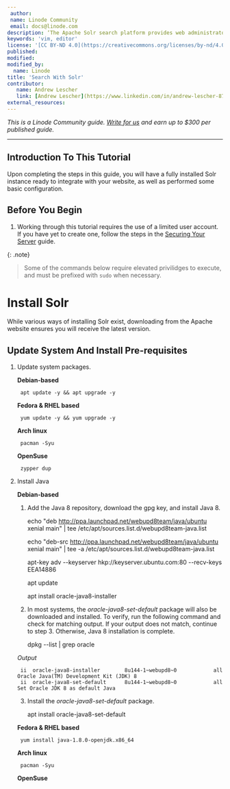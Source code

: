 ```yaml
---
 author:
 name: Linode Community
 email: docs@linode.com
description: ‘The Apache Solr search platform provides web administrators with a customizable and scalable open source solution for managing online content.
keywords: 'vim, editor'
license: '[CC BY-ND 4.0](https://creativecommons.org/licenses/by-nd/4.0)'
published:
modified:
modified_by:
  name: Linode
title: 'Search With Solr'
contributor:
   name: Andrew Lescher
   link: [Andrew Lescher](https://www.linkedin.com/in/andrew-lescher-87027940/)
external_resources:
---
```


*This is a Linode Community guide. [Write for us](/docs/contribute) and earn up to $300 per published guide.*

---

## Introduction To This Tutorial

Upon completing the steps in this guide, you will have a fully installed Solr instance ready to integrate with your website, as well as performed some basic configuration.

## Before You Begin

1. Working through this tutorial requires the use of a limited user account. If you have yet to create one, follow the steps in the [Securing Your Server](/docs/security/securing-your-server) guide.

{: .note}
> Some of the commands below require elevated privilidges to execute, and must be prefixed with `sudo` when necessary.

# Install Solr

While various ways of installing Solr exist, downloading from the Apache website ensures you will receive the latest version.

## Update System And Install Pre-requisites

1. Update system packages.

    **Debian-based**

        apt update -y && apt upgrade -y

    **Fedora & RHEL based**

        yum update -y && yum upgrade -y

    **Arch linux**

        pacman -Syu

    **OpenSuse**

        zypper dup

2. Install Java

    **Debian-based**

    1. Add the Java 8 repository, download the gpg key, and install Java 8. 

        echo "deb http://ppa.launchpad.net/webupd8team/java/ubuntu xenial main" | tee /etc/apt/sources.list.d/webupd8team-java.list

        echo "deb-src http://ppa.launchpad.net/webupd8team/java/ubuntu xenial main" | tee -a /etc/apt/sources.list.d/webupd8team-java.list

        apt-key adv --keyserver hkp://keyserver.ubuntu.com:80 --recv-keys EEA14886

        apt update

        apt install oracle-java8-installer 

    2. In most systems, the *oracle-java8-set-default* package will also be downloaded and installed. To verify, run the following command and check for matching output. If your output does not match, continue to step 3. Otherwise, Java 8 installation is complete.

        dpkg --list | grep oracle

    *Output*
        
        ii  oracle-java8-installer        8u144-1~webupd8~0            all          Oracle Java(TM) Development Kit (JDK) 8
        ii  oracle-java8-set-default      8u144-1~webupd8~0            all          Set Oracle JDK 8 as default Java

    3. Install the *oracle-java8-set-default* package.

        apt install oracle-java8-set-default

    **Fedora & RHEL based**

        yum install java-1.8.0-openjdk.x86_64

    **Arch linux**

        pacman -Syu

    **OpenSuse**
